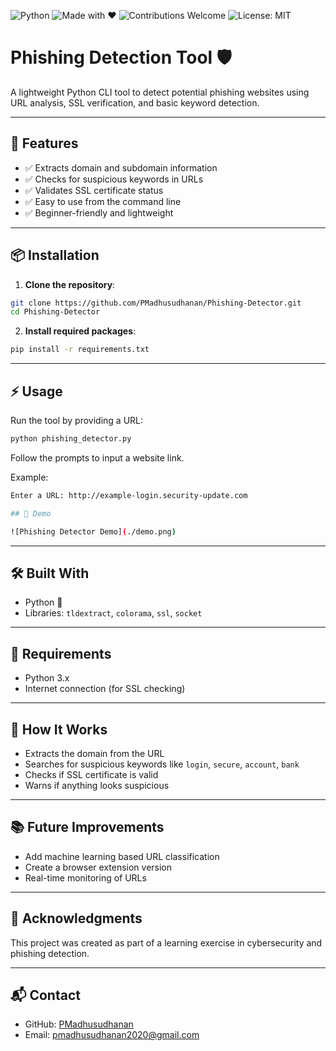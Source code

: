 ![Python](https://img.shields.io/badge/Python-3.x-blue)
![Made with ❤️](https://img.shields.io/badge/Made%20with-Love-red)
![Contributions Welcome](https://img.shields.io/badge/Contributions-Welcome-brightgreen)
![License: MIT](https://img.shields.io/badge/License-MIT-yellow.svg)


# Phishing Detection Tool 🛡️

A lightweight Python CLI tool to detect potential phishing websites using URL analysis, SSL verification, and basic keyword detection.

---

## 🚀 Features

- ✅ Extracts domain and subdomain information
- ✅ Checks for suspicious keywords in URLs
- ✅ Validates SSL certificate status
- ✅ Easy to use from the command line
- ✅ Beginner-friendly and lightweight

---

## 📦 Installation

1. **Clone the repository**:

```bash
git clone https://github.com/PMadhusudhanan/Phishing-Detector.git
cd Phishing-Detector
```

2. **Install required packages**:

```bash
pip install -r requirements.txt
```

---

## ⚡ Usage

Run the tool by providing a URL:

```bash
python phishing_detector.py
```

Follow the prompts to input a website link.

Example:

```bash
Enter a URL: http://example-login.security-update.com

## 📸 Demo

![Phishing Detector Demo](./demo.png)


```

---

## 🛠️ Built With

- Python 🐍
- Libraries: `tldextract`, `colorama`, `ssl`, `socket`

---

## 📄 Requirements

- Python 3.x
- Internet connection (for SSL checking)

---

## 🤔 How It Works

- Extracts the domain from the URL
- Searches for suspicious keywords like `login`, `secure`, `account`, `bank`
- Checks if SSL certificate is valid
- Warns if anything looks suspicious

---

## 📚 Future Improvements

- Add machine learning based URL classification
- Create a browser extension version
- Real-time monitoring of URLs

---

## 🙏 Acknowledgments

This project was created as part of a learning exercise in cybersecurity and phishing detection.

---

## 📬 Contact

- GitHub: [PMadhusudhanan](https://github.com/PMadhusudhanan)
- Email:  pmadhusudhanan2020@gmail.com
  





